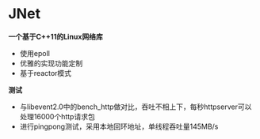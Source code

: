 # JNet

**一个基于C++11的Linux网络库**
- 使用epoll
- 优雅的实现功能定制
- 基于reactor模式

**测试**
- 与libevent2.0中的bench_http做对比，吞吐不相上下，每秒httpserver可以处理16000个http请求包
- 进行pingpong测试，采用本地回环地址，单线程吞吐量145MB/s
